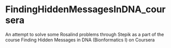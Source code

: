 # FindingHiddenMessagesInDNA_coursera

An attempt to solve some Rosalind problems through Stepik as a part of the course Finding Hidden Messages in DNA
(Bionformatics I) on Coursera 
